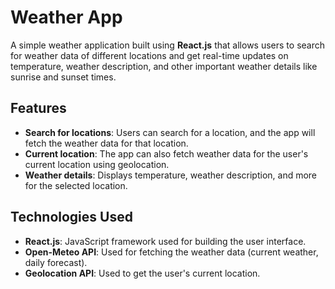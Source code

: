 # Weather App

A simple weather application built using **React.js** that allows users to search for weather data of different locations and get real-time updates on temperature, weather description, and other important weather details like sunrise and sunset times.

## Features

- **Search for locations**: Users can search for a location, and the app will fetch the weather data for that location.
- **Current location**: The app can also fetch weather data for the user's current location using geolocation.
- **Weather details**: Displays temperature, weather description, and more for the selected location.

## Technologies Used
- **React.js**: JavaScript framework used for building the user interface.
- **Open-Meteo API**: Used for fetching the weather data (current weather, daily forecast).
- **Geolocation API**: Used to get the user's current location.


